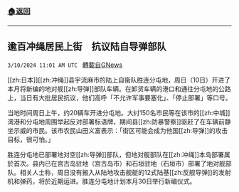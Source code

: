 ###  [:house:返回](README.md)
---


## 逾百冲绳居民上街　抗议陆自导弹部队
`3/10/2024 11:01 AM UTC ` [轉載自GNews](https://gnews.org/articles/2381605)

[[zh:日本]][[zh:冲绳]]县宇流麻市的陆上自衞队胜连分屯地，周日（10日）开进了本月将新编的地对舰[[zh:导弹]]部队车辆。在卸货车辆的港口和通往分屯地的公路上，当日有大批居民抗议，他们高呼「不允许军事要塞化」、「停止部署」等口号。

当地时间周日上午，约20辆车开进分屯地。大纣150名市民等在该市的[[zh:中城]]湾港和分屯地周围举起反对部署标语牌，期间县[[zh:防暴警察]]驱赶了在车辆前静坐示威的市民。该市农民山田义富表示：「街区可能会成为他国[[zh:导弹]]的攻击目标，很可怕。」

胜连分屯地已部署地对空[[zh:导弹]]部队，但地对舰部队在[[zh:冲绳]]本岛部署属於首次。县内已在宫古岛驻地（宫古岛市）和石垣驻地（石垣市）部署了地对舰部队。相关人士称，周日没有搬入从陆地攻击舰艇的12式陆基[[zh:反舰导弹]]的发射机和弹药，将於近期运进。胜连分屯地计划本月30日举行新编仪式。
